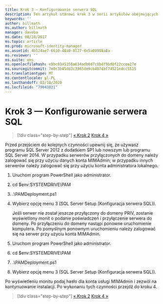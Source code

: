 ```yaml
---
title: Krok 3 — Konfigurowanie serwera SQL
description: Ten artykuł stanowi krok 3 w serii artykułów obejmujących konfigurowanie programu Privileged Identity Manager za pomocą skryptów. Omówiono w nim kroki konfiguracji serwera SQL.
keywords: ''
author: billmath
ms.author: billmath
manager: daveba
ms.date: 08/18/2017
ms.topic: article
ms.prod: microsoft-identity-manager
ms.assetid: 4b524ae7-6610-40a0-8127-de5a08988a8a
ms.reviewer: ''
ms.suite: ems
ms.openlocfilehash: e9bc0345358a634adb0d7c0bdf9bd0f22ccea27e
ms.sourcegitcommit: 7e8c3b85dd3c3965de9cb407daf74521e4cc5515
ms.translationtype: MT
ms.contentlocale: pl-PL
ms.lasthandoff: 03/10/2020
ms.locfileid: "79043821"
---
```

# <a name="step-3-configuring-sql"></a>Krok 3 — Konfigurowanie serwera SQL

> [!div class="step-by-step"]
> [« Krok 2](sp1-step2-configuring-corp-domain.md)
> [Krok 4 »](sp1-step4-configuring-sharepoint.md)

Przed przejściem do kolejnych czynności upewnij się, że używasz programu SQL Server 2012 z dodatkiem SP1 lub nowszym lub programu SQL Server 2014. W przypadku serwerów przyłączonych do domeny należy zalogować się przy użyciu danych konta MIMAdmin; w przypadku innych serwerów należy zalogować się przy użyciu konta administratora lokalnego.
1. Uruchom program PowerShell jako administrator.
2. cd $env:SYSTEMDRIVE\PAM
3. .\PAMDeployment.ps1
4. Wybierz opcję menu 3 (SQL Server Setup (Konfiguracja serwera SQL)).

   Jeśli serwer nie został jeszcze przyłączony do domeny PRIV, zostanie wyświetlony monit o podanie poświadczeń i przyłączenie serwera do domeny.
   Po przyłączeniu do domeny nastąpi ponowne uruchomienie komputera. Po pomyślnym ponownym uruchomieniu należy zalogować się na serwer przy użyciu konta MIMAdmin.

5. Uruchom program PowerShell jako administrator.
6. cd $env:SYSTEMDRIVE\PAM
7. .\PAMDeployment.ps1
8. Wybierz opcję menu 3 (SQL Server Setup (Konfiguracja serwera SQL)).

Po wyświetleniu monitu podaj hasło dla konta usługi MIMAdmin i zezwól na kontynuowanie instalacji. Po wykonaniu tych czynności przejdź do kroku 4.

> [!div class="step-by-step"]
> [« Krok 2](sp1-step2-configuring-corp-domain.md)
> [Krok 4 »](sp1-step4-configuring-sharepoint.md)
